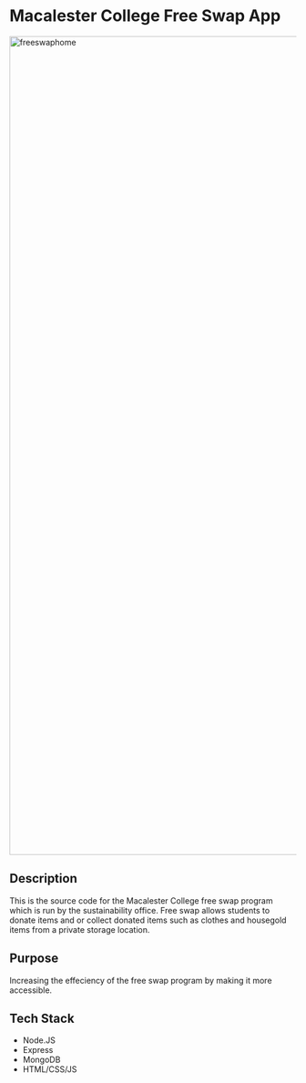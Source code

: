 # Macalester College Free Swap App

<img width="1438" alt="freeswaphome" src="https://user-images.githubusercontent.com/60319236/202841412-2923b68b-84a3-4330-b846-86c0c099c052.png">


## Description
This is the source code for the Macalester College free swap program which is run by the sustainability office. Free swap allows students to donate items and or collect donated items such as clothes and housegold items from a private storage location.

## Purpose
Increasing the effeciency of the free swap program by making it more accessible.

## Tech Stack
- Node.JS
- Express
- MongoDB
- HTML/CSS/JS
